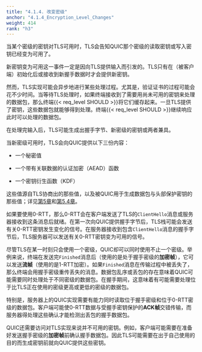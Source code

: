```yaml
---
title: "4.1.4. 改变密级"
anchor: "4.1.4_Encryption_Level_Changes"
weight: 414
rank: "h3"
---
```


当某个密级的密钥对TLS可用时，TLS会告知QUIC那个密级的读取密钥或写入密钥已经变为可用了。

新密钥变为可用这一事件一定是因向TLS提供输入而引发的。TLS只有在（被客户端）初始化后或接收到新握手数据时才会提供新密钥。

然而，TLS实现可能会异步地进行某些处理过程。尤其是，验证证书的过程可能会花不少时间。当等待TLS处理时，如果终端接收到了需要用尚未可用的密钥来处理的数据包，那么终端{{< req_level SHOULD >}}将它们缓存起来。一旦TLS提供了密钥，这些数据包就能够得到处理。终端{{< req_level SHOULD >}}继续响应此时可以处理的数据包。

在处理完输入后，TLS可能生成出握手字节、新密级的密钥或两者兼具。

当新密级可用时，TLS会向QUIC提供以下三份内容：

* 一个秘密值

* 一个带有关联数据的认证加密（AEAD）函数

* 一个密钥衍生函数（KDF）

这些值源自TLS协商出的那些值，以及被QUIC用于生成数据包与头部保护密钥的那些值；详见[第5章]()和[第5.4章]()。

如果要使用0-RTT，那么0-RTT会在客户端发送了TLS的`ClientHello`消息或服务器接收到这条消息后就绪。在第一次向QUIC提供握手字节后，TLS栈可能会发送有关0-RTT密钥发生变化的信号。在服务器接收到包含`ClientHello`消息的握手字节后，TLS服务器可以发送有关0-RTT密钥变为可用的信号。

尽管TLS在某一时刻只会使用一个密级，QUIC却可以同时使用不止一个密级。举例来说，终端在发送完`Finished`消息后（使用的是处于握手密级的**加密帧**），它可以发送**流帧**（使用的是1-RTT加密）。如果`Finished`消息在传输过程中被丢失了，那么终端会用握手密级重传丢失的消息。数据包乱序或丢包的存在意味着QUIC可能需要同时处理处于不同密级的数据包。在握手期间，这意味着有可能需要处理位于比TLS正在使用的密级更高或更低的密级的数据包。

特别是，服务器上的QUIC实现需要有能力同时读取位于握手密级和位于0-RTT密级的数据包。客户端可能使0-RTT数据与受握手密钥保护的**ACK帧**交错传输，而服务器得处理这些确认才能检测出丢包的握手数据包。

QUIC还需要访问对TLS实现来说并不可用的密钥。例如，客户端可能需要在准备好发送握手密级的**加密帧**前确认握手数据包。因此TLS可能需要在出于自己使用的目的而生成密钥前就向QUIC提供这些密钥。
